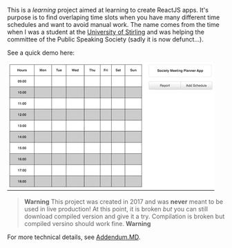 This is a *learning* project aimed at learning to create ReactJS apps. It's purpose is to find overlaping time slots when you have many different time schedules and want to avoid manual work. The name comes from the time when I was a student at the [University of Stirling](https://www.stir.ac.uk/) and was helping the committee of the Public Speaking Society (sadly it is now defunct...).

See a quick demo here:

![preview.gif](preview.gif)

>**Warning** This project was created in 2017 and was **never** meant to be used in live production! At this point, it is broken *but* you can still download compiled version and give it a try. Compilation is broken but compiled versino should work fine. **Warning**

For more technical details, see [Addendum.MD](Addendum.MD).
